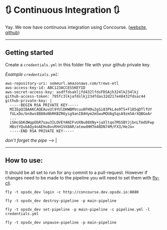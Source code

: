 # :arrows_clockwise: Continuous Integration :arrows_clockwise:

Yay. We now have continuous integration using Concourse. ([website](https://concourse.ci/), [github](https://github.com/concourse/concourse))

---

## Getting started

Create a `credentials.yml` in this folder file with your github private key.

_Example `credentials.yml`:_
```
aws-repository-uri: someurl.amazonaws.com/trews-etl
aws-access-key-id: ABC123ACCESSKEYID
aws-secret-access-key: asdffdsakljfd432lfdsFDSAjh324lk234lkj
github-access-token: 795fc3lkjafdslkj234fdas32d217e48432fdsac44
github-private-key: |
  -----BEGIN RSA PRIVATE KEY-----
  MIIEpQIBAAKCAQEAuvUl9YUlDHWBMVcuu0FH9u2gSi83PkL4o9TS+F185qDTlfUY
  fGLxDo/bn8ws8B88oNbRKBZR6yig9anIB4Hym2mSwuMOUAg5qsA9zm5ArXQBGoAr
  ...
  iSHcGbKdWqpObR7oau3ILOVEYANIFvUXNu80XNy+jaXltqo7MSSBYJjbnLTmdUFwp
  HBstYQubAQy4oAEHu8osRhH1VX8AR/atewdHHTm48DN74M/FX3/HeJo=
  -----END RSA PRIVATE KEY-----
```
_don't forget the pipe -->_  |

---

## How to use:

It should be all set to run for any commit to a pull-request. However if changes need to be made to the pipeline you will need to set them with [fly-cli](https://concourse.ci/fly-cli.html).

`fly -t opsdx_dev login -c http://concourse.dev.opsdx.io:8080`

`fly -t opsdx_dev destroy-pipeline -p main-pipeline`

`fly -t opsdx_dev set-pipeline -p main-pipeline -c pipeline.yml -l credentials.yml`

`fly -t opsdx_dev unpause-pipeline -p main-pipeline`

